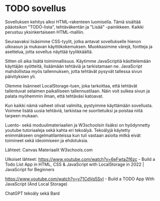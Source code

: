 # TODO sovellus
Sovelluksen kehitys alkoi HTML-rakenteen luomisella. Tämä sisältää pääotsikon "TODO-lista", tehtäväkentän ja "Lisää" -painikkeen. Kaikki perustuu yksinkertaiseen HTML-malliin.

Seuraavaksi lisäsimme CSS-tyylit, jotka antavat sovellukselle hienon ulkoasun ja mukavan käyttökokemuksen. Muokkasimme värejä, fontteja ja asettelua, jotta sovellus näyttää tyylikkäältä.

Sitten oli aika lisätä toiminnallisuus. Käytimme JavaScriptiä käsittelemään käyttäjän syötteitä, lisäämään tehtäviä ja tarkistamaan ne. JavaScript mahdollistaa myös tallennuksen, jotta tehtävät pysyvät tallessa sivun päivityksien yli.

Olemme lisänneet LocalStorage-tuen, joka tarkoittaa, että tehtävät tallentuvat selaimen paikalliseen tallennustilaan. Näin voit sulkea sivun ja palata myöhemmin ilman, että tehtäväsi katoavat.

Kun kaikki nämä vaiheet olivat valmiita, pystyimme käyttämään sovellusta. Voimme lisätä uusia tehtäviä, tarkistaa ne suoritetuiksi ja poistaa niitä tarpeen mukaan.



Luento- sekä moduulimateriaalien ja W3schoolsin lisäksi on hyödynnetty youtube tutoriaaleja sekä kahta eri tekoälyä. Tekoälyjä käytetty enimmäkseen ongelmatilanteissa kun tuli vastaan asioita mitkä eivät toimineet sekä ideoimiseen ja ehdotuksia.

Lähteet: Canvas Materiaalit
W3schools.com

Ulkoiset lähteet:
https://www.youtube.com/watch?v=6eFwtaZf6zc - Build a Todo List App in HTML, CSS & JavaScript with LocalStorage in 2022 | JavaScript for Beginners

https://www.youtube.com/watch?v=y71CdVq5SvI - Build a TODO App With JavaScript (And Local Storage)

ChatGPT tekoäly sekä Bard
